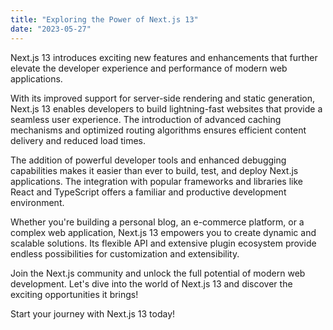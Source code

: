 ```yaml
---
title: "Exploring the Power of Next.js 13"
date: "2023-05-27"
---
```


Next.js 13 introduces exciting new features and enhancements that further elevate the developer experience and performance of modern web applications.

With its improved support for server-side rendering and static generation, Next.js 13 enables developers to build lightning-fast websites that provide a seamless user experience. The introduction of advanced caching mechanisms and optimized routing algorithms ensures efficient content delivery and reduced load times.

The addition of powerful developer tools and enhanced debugging capabilities makes it easier than ever to build, test, and deploy Next.js applications. The integration with popular frameworks and libraries like React and TypeScript offers a familiar and productive development environment.

Whether you're building a personal blog, an e-commerce platform, or a complex web application, Next.js 13 empowers you to create dynamic and scalable solutions. Its flexible API and extensive plugin ecosystem provide endless possibilities for customization and extensibility.

Join the Next.js community and unlock the full potential of modern web development. Let's dive into the world of Next.js 13 and discover the exciting opportunities it brings!

Start your journey with Next.js 13 today!
